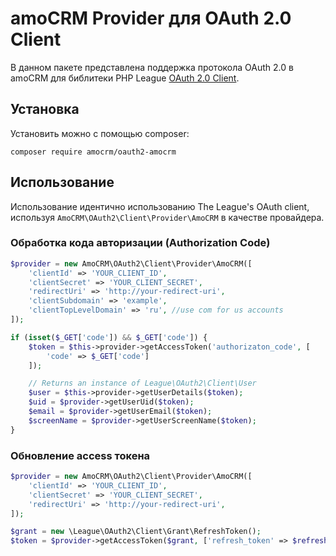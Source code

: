 # amoCRM Provider для OAuth 2.0 Client

В данном пакете представлена поддержка протокола OAuth 2.0 в amoCRM для библитеки PHP League [OAuth 2.0 Client](https://github.com/thephpleague/oauth2-client).

## Установка

Установить можно с помощью composer:

```
composer require amocrm/oauth2-amocrm
```

## Использование

Использование идентично использованию The League's OAuth client, используя `AmoCRM\OAuth2\Client\Provider\AmoCRM` в качестве провайдера.

### Обработка кода авторизации (Authorization Code)

```php
$provider = new AmoCRM\OAuth2\Client\Provider\AmoCRM([
    'clientId' => 'YOUR_CLIENT_ID',
    'clientSecret' => 'YOUR_CLIENT_SECRET',
    'redirectUri' => 'http://your-redirect-uri',
    'clientSubdomain' => 'example',
    'clientTopLevelDomain' => 'ru', //use com for us accounts
]);

if (isset($_GET['code']) && $_GET['code']) {
    $token = $this->provider->getAccessToken('authorizaton_code', [
        'code' => $_GET['code']
    ]);

    // Returns an instance of League\OAuth2\Client\User
    $user = $this->provider->getUserDetails($token);
    $uid = $provider->getUserUid($token);
    $email = $provider->getUserEmail($token);
    $screenName = $provider->getUserScreenName($token);
}
```

### Обновление access токена

```php
$provider = new AmoCRM\OAuth2\Client\Provider\AmoCRM([
    'clientId' => 'YOUR_CLIENT_ID',
    'clientSecret' => 'YOUR_CLIENT_SECRET',
    'redirectUri' => 'http://your-redirect-uri',
]);

$grant = new \League\OAuth2\Client\Grant\RefreshToken();
$token = $provider->getAccessToken($grant, ['refresh_token' => $refreshToken]);
```
